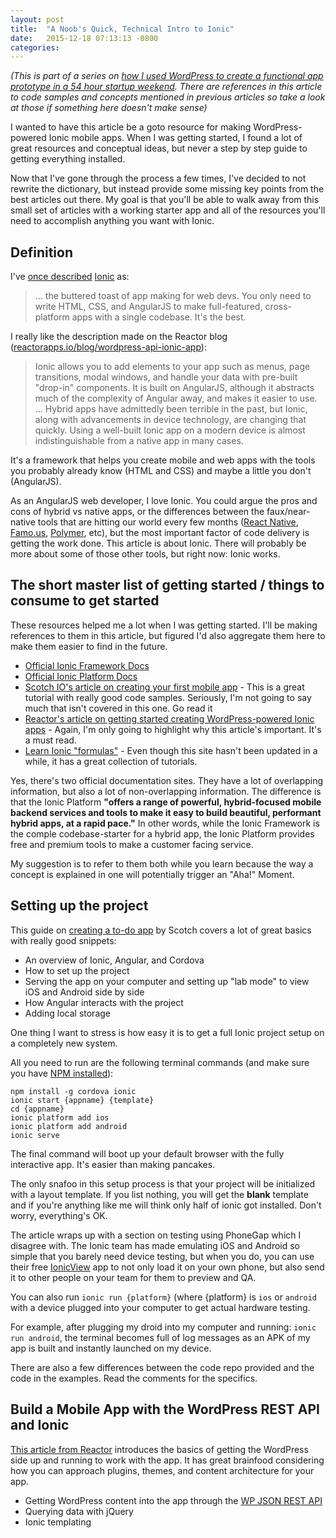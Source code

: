 ```yaml
---
layout: post
title:  "A Noob's Quick, Technical Intro to Ionic"
date:   2015-12-18 07:13:13 -0800
categories: 
---
```


_(This is part of a series on [how I used WordPress to create a functional app prototype in a 54 hour startup weekend](/news/startup-weekend-winter-2015/). There are references in this article to code samples and concepts mentioned in previous articles so take a look at those if something here doesn't make sense)_

I wanted to have this article be a goto resource for making WordPress-powered Ionic mobile apps. When I was getting started, I found a lot of great resources and conceptual ideas, but never a step by step guide to getting everything installed.

Now that I've gone through the process a few times, I've decided to not rewrite the dictionary, but instead provide some missing key points from the best articles out there. My goal is that you'll be able to walk away from this small set of articles with a working starter app and all of the resources you'll need to accomplish anything you want with Ionic. 

## Definition 

I've [once described](/news/anatomy-of-a-wp-powered-mobile-app) [Ionic](http://ionic.io) as:

> ... the buttered toast of app making for web devs. You only need to write HTML, CSS, and AngularJS to make full-featured, cross-platform apps with a single codebase. It's the best.

I really like the description made on the Reactor blog ([reactorapps.io/blog/wordpress-api-ionic-app](http://reactorapps.io/blog/wordpress-api-ionic-app)):

> Ionic allows you to add elements to your app such as menus, page transitions, modal windows, and handle your data with pre-built "drop-in" components. It is built on AngularJS, although it abstracts much of the complexity of Angular away, and makes it easier to use. … Hybrid apps have admittedly been terrible in the past, but Ionic, along with advancements in device technology, are changing that quickly. Using a well-built Ionic app on a modern device is almost indistinguishable from a native app in many cases.

It's a framework that helps you create mobile and web apps with the tools you probably already know (HTML and CSS) and maybe a little you don't (AngularJS).

As an AngularJS web developer, I love Ionic. You could argue the pros and cons of hybrid vs native apps, or the differences between the faux/near-native tools that are hitting our world every few months ([React Native](http://www.reactnative.com), [Famo.us](http://famous.co), [Polymer](https://www.polymer-project.org), etc), but the most important factor of code delivery is getting the work done. This article is about Ionic. There will probably be more about some of those other tools, but right now: Ionic works.

## The short master list of getting started / things to consume to get started

These resources helped me a lot when I was getting started. I'll be making references to them in this article, but figured I'd also aggregate them here to make them easier to find in the future.

- [Official Ionic Framework Docs](http://ionicframework.com/docs)
- [Official Ionic Platform Docs](http://docs.ionic.io)
- [Scotch IO's article on creating your first mobile app](https://scotch.io/tutorials/create-your-first-mobile-app-with-angularjs-and-ionic) - This is a great tutorial with really good code samples. Seriously, I'm not going to say much that isn't covered in this one. Go read it
- [Reactor's article on getting started creating WordPress-powered Ionic apps](http://reactorapps.io/blog/wordpress-api-ionic-app) - Again, I'm only going to highlight why this article's important. It's a must read. 
- [Learn Ionic "formulas"](http://learn.ionicframework.com/formulas/) - Even though this site hasn't been updated in a while, it has a great collection of tutorials. 

Yes, there's two official documentation sites. They have a lot of overlapping information, but also a lot of non-overlapping information. The difference is that the Ionic Platform **"offers a range of powerful, hybrid-focused mobile backend services and tools to make it easy to build beautiful, performant hybrid apps, at a rapid pace."** In other words, while the Ionic Framework is the comple codebase-starter for a hybrid app, the Ionic Platform provides free and premium tools to make a customer facing service. 

My suggestion is to refer to them both while you learn because the way a concept is explained in one will potentially trigger an "Aha!" Moment. 

## Setting up the project 

This guide on [creating a to-do app](https://scotch.io/tutorials/create-your-first-mobile-app-with-angularjs-and-ionic) by Scotch covers a lot of great basics with really good snippets: 

- An overview of Ionic, Angular, and Cordova
- How to set up the project 
- Serving the app on your computer and setting up "lab mode" to view iOS and Android side by side 
- How Angular interacts with the project
- Adding local storage

One thing I want to stress is how easy it is to get a full Ionic project setup on a completely new system.

All you need to run are the following terminal commands (and make sure you have [NPM installed](http://blog.npmjs.org/post/85484771375/how-to-install-npm)):

```
npm install -g cordova ionic
ionic start {appname} {template}
cd {appname}
ionic platform add ios
ionic platform add android
ionic serve
```

The final command will boot up your default browser with the fully interactive app. It's easier than making pancakes.

The only snafoo in this setup process is that your project will be initialized with a layout template. If you list nothing, you will get the **blank** template and if you're anything like me will think only half of ionic got installed. Don't worry, everything's OK.

The article wraps up with a section on testing using PhoneGap which I disagree with. The Ionic team has made emulating iOS and Android so simple that you barely need device testing, but when you do, you can use their free [IonicView](http://view.ionic.io) app to not only load it on your own phone, but also send it to other people on your team for them to preview and QA.

You can also run `ionic run {platform}` (where {platform} is `ios` or `android` with a device plugged into your computer to get actual hardware testing.

For example, after plugging my droid into my computer and running: `ionic run android`, the terminal becomes full of log messages as an APK of my app is built and instantly launched on my device.

There are also a few differences between the code repo provided and the code in the examples. Read the comments for the specifics.


## Build a Mobile App with the WordPress REST API and Ionic

[This article from Reactor](http://reactorapps.io/blog/wordpress-api-ionic-app/) introduces the basics of getting the WordPress side up and running to work with the app. It has great brainfood considering how you can approach  plugins, themes, and content architecture for your app. 

- Getting WordPress content into the app through the [WP JSON REST API](https://wordpress.org/plugins/json-rest-api/)
- Querying data with jQuery
- Ionic templating
